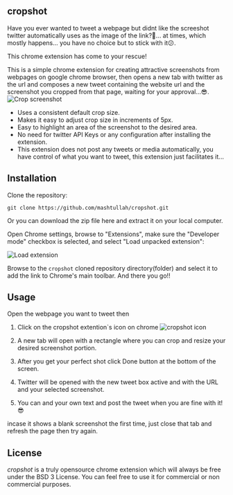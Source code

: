 cropshot
-------
Have you ever wanted to tweet a webpage but didnt like the screeshot twitter automatically uses as the image of the link?🤨... at times, which mostly happens... you have no choice but to stick with it😕.

This chrome extension has come to your rescue!

This is a simple chrome extension for creating attractive screenshots from webpages on google chrome browser, then opens a new tab with twitter as the url and composes a new tweet containing the website url and the screenshot you cropped from that page, waiting for your approval...😎.
![Crop screenshot](https://i.imgur.com/hFVkmqe.png)
- Uses a consistent default crop size.
- Makes it easy to adjust crop size in increments of 5px.
- Easy to highlight an area of the screenshot to the desired area.
- No need for twitter API Keys or any configuration after installing the extension.
- This extension does not post any tweets or media automatically, you have control of what you want to tweet, this extension just facilitates it...

## Installation

Clone the repository:

    git clone https://github.com/mashtullah/cropshot.git

Or you can download the zip file here and extract it on your local computer.

Open Chrome settings, browse to "Extensions", make sure the "Developer mode"
checkbox is selected, and select "Load unpacked extension":

![Load extension](http://i.imgur.com/v69GizR.png)

Browse to the `cropshot` cloned repository directory(folder) and select it to add the
link to Chrome's main toolbar.
And there you go!!

## Usage

Open the webpage you want to tweet then 
1. Click on the cropshot extention`s icon on chrome 
![cropshot icon](https://i.imgur.com/dHsTEkD.png "Cropshot")


2. A new tab will open with a rectangle where you can crop and resize your desired screenshot portion.

3. After you get your perfect shot click Done button at the bottom of the screen.

4. Twitter will be opened with the new tweet box active and with the URL and your selected screenshot.

5. You can and your own text and post the tweet when you are fine with it!😎

incase it shows a blank screenshot the first time, just close that tab and refresh the page then try again.




## License
 *cropshot* is a truly opensource chrome extension which will always be free under the BSD 3 License. You can feel free to use it for commercial or non commercial purposes. 